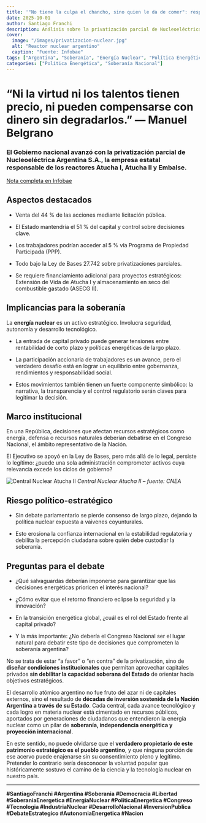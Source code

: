 ```yaml
---
title: '"No tiene la culpa el chancho, sino quien le da de comer": responsabilidad institucional en la defensa de los recursos estratégicos nacionales'
date: 2025-10-01
author: Santiago Franchi
description: Análisis sobre la privatización parcial de Nucleoeléctrica Argentina S.A. y sus implicancias estratégicas para la soberanía energética nacional.
cover:
  image: "/images/privatizacion-nuclear.jpg"
  alt: "Reactor nuclear argentino"
  caption: "Fuente: Infobae"
tags: ["Argentina", "Soberanía", "Energía Nuclear", "Política Energética", "Congreso", "Desarrollo Nacional"]
categories: ["Política Energética", "Soberanía Nacional"]
---
```


# “Ni la virtud ni los talentos tienen precio, ni pueden compensarse con dinero sin degradarlos.” — **Manuel Belgrano**

### El Gobierno nacional avanzó con la privatización parcial de **Nucleoeléctrica Argentina S.A.**, la empresa estatal responsable de los reactores **Atucha I, Atucha II y Embalse**.

[Nota completa en Infobae](https://www.infobae.com/economia/2025/09/30/el-gobierno-avanzo-con-la-privatizacion-parcial-de-la-empresa-que-opera-los-reactores-nucleares/)



## Aspectos destacados

- Venta del 44 % de las acciones mediante licitación pública.

- El Estado mantendría el 51 % del capital y control sobre decisiones clave.

- Los trabajadores podrían acceder al 5 % vía Programa de Propiedad Participada (PPP).

- Todo bajo la Ley de Bases 27.742 sobre privatizaciones parciales.

- Se requiere financiamiento adicional para proyectos estratégicos: Extensión de Vida de Atucha I y almacenamiento en seco del combustible gastado (ASECG II).



## Implicancias para la soberanía

La **energía nuclear** es un activo estratégico. Involucra seguridad, autonomía y desarrollo tecnológico.

- La entrada de capital privado puede generar tensiones entre rentabilidad de corto plazo y políticas energéticas de largo plazo.

- La participación accionaria de trabajadores es un avance, pero el verdadero desafío está en lograr un equilibrio entre gobernanza, rendimientos y responsabilidad social.

- Estos movimientos también tienen un fuerte componente simbólico: la narrativa, la transparencia y el control regulatorio serán claves para legitimar la decisión.



## Marco institucional

En una República, decisiones que afectan recursos estratégicos como energía, defensa o recursos naturales deberían debatirse en el Congreso Nacional, el ámbito representativo de la Nación.

El Ejecutivo se apoyó en la Ley de Bases, pero más allá de lo legal, persiste lo legítimo: ¿puede una sola administración comprometer activos cuya relevancia excede los ciclos de gobierno?



![Central Nuclear Atucha II](/images/atucha2.jpg)
*Central Nuclear Atucha II – fuente: CNEA*



## Riesgo político-estratégico

- Sin debate parlamentario se pierde consenso de largo plazo, dejando la política nuclear expuesta a vaivenes coyunturales.

- Esto erosiona la confianza internacional en la estabilidad regulatoria y debilita la percepción ciudadana sobre quién debe custodiar la soberanía.

## Preguntas para el debate

- ¿Qué salvaguardas deberían imponerse para garantizar que las decisiones energéticas prioricen el interés nacional?

- ¿Cómo evitar que el retorno financiero eclipse la seguridad y la innovación?

- En la transición energética global, ¿cuál es el rol del Estado frente al capital privado?

- Y la más importante: ¿No debería el Congreso Nacional ser el lugar natural para debatir este tipo de decisiones que comprometen la soberanía argentina?



No se trata de estar “a favor” o “en contra” de la privatización, sino de **diseñar condiciones institucionales** que permitan aprovechar capitales privados **sin debilitar la capacidad soberana del Estado** de orientar hacia objetivos estratégicos.

El desarrollo atómico argentino no fue fruto del azar ni de capitales externos, sino el resultado de **décadas de inversión sostenida de la Nación Argentina a través de su Estado**. Cada central, cada avance tecnológico y cada logro en materia nuclear está cimentado en recursos públicos, aportados por generaciones de ciudadanos que entendieron la energía nuclear como un pilar de **soberanía, independencia energética y proyección internacional**.

En este sentido, no puede olvidarse que el **verdadero propietario de este patrimonio estratégico es el pueblo argentino**, y que ninguna porción de ese acervo puede enajenarse sin su consentimiento pleno y legítimo. Pretender lo contrario sería desconocer la voluntad popular que históricamente sostuvo el camino de la ciencia y la tecnología nuclear en nuestro país.

---

**#SantiagoFranchi #Argentina #Soberania #Democracia #Libertad #SoberaniaEnergetica #EnergiaNuclear #PoliticaEnergetica #Congreso #Tecnologia #IndustriaNuclear #DesarrolloNacional #InversionPublica #DebateEstrategico #AutonomiaEnergetica #Nacion**
